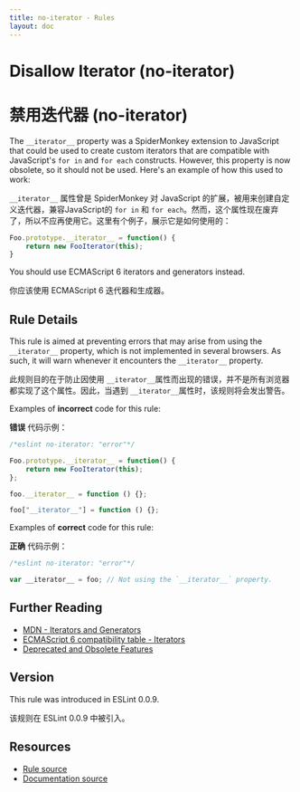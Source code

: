 ```yaml
---
title: no-iterator - Rules
layout: doc
---
```

<!-- Note: No pull requests accepted for this file. See README.md in the root directory for details. -->

# Disallow Iterator (no-iterator)

# 禁用迭代器 (no-iterator)

The `__iterator__` property was a SpiderMonkey extension to JavaScript that could be used to create custom iterators that are compatible with JavaScript's `for in` and `for each` constructs. However, this property is now obsolete, so it should not be used. Here's an example of how this used to work:

`__iterator__` 属性曾是 SpiderMonkey 对 JavaScript 的扩展，被用来创建自定义迭代器，兼容JavaScript的 `for in` 和 `for each`。然而，这个属性现在废弃了，所以不应再使用它。这里有个例子，展示它是如何使用的：

```js
Foo.prototype.__iterator__ = function() {
    return new FooIterator(this);
}
```

You should use ECMAScript 6 iterators and generators instead.

你应该使用 ECMAScript 6 迭代器和生成器。

## Rule Details

This rule is aimed at preventing errors that may arise from using the `__iterator__` property, which is not implemented in several browsers. As such, it will warn whenever it encounters the `__iterator__` property.

此规则目的在于防止因使用 `__iterator__`属性而出现的错误，并不是所有浏览器都实现了这个属性。因此，当遇到 `__iterator__`属性时，该规则将会发出警告。

Examples of **incorrect** code for this rule:

**错误** 代码示例：

```js
/*eslint no-iterator: "error"*/

Foo.prototype.__iterator__ = function() {
    return new FooIterator(this);
};

foo.__iterator__ = function () {};

foo["__iterator__"] = function () {};

```

Examples of **correct** code for this rule:

**正确** 代码示例：

```js
/*eslint no-iterator: "error"*/

var __iterator__ = foo; // Not using the `__iterator__` property.
```

## Further Reading

* [MDN - Iterators and Generators](https://developer.mozilla.org/en-US/docs/Web/JavaScript/Guide/Iterators_and_Generators)
* [ECMAScript 6 compatibility table - Iterators](http://kangax.github.io/es5-compat-table/es6/#Iterators)
* [Deprecated and Obsolete Features](https://developer.mozilla.org/en-US/docs/Web/JavaScript/Reference/Deprecated_and_obsolete_features#Object_methods)

## Version

This rule was introduced in ESLint 0.0.9.

该规则在 ESLint 0.0.9 中被引入。

## Resources

* [Rule source](https://github.com/eslint/eslint/tree/master/lib/rules/no-iterator.js)
* [Documentation source](https://github.com/eslint/eslint/tree/master/docs/rules/no-iterator.md)
